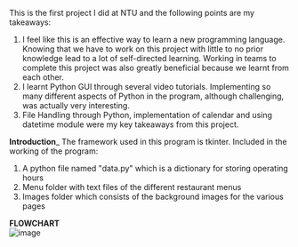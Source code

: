 This is the first project I did at NTU and the following points are my takeaways:
1) I feel like this is an effective way to learn a new programming language. Knowing that we have to work on this project with little to no prior knowledge lead to a lot of self-directed learning. Working in teams to complete this project was also greatly beneficial because we learnt from each other.
2) I learnt Python GUI through several video tutorials. Implementing so many different aspects of Python in the program, although challenging, was actually very interesting. 
3) File Handling through Python, implementation of calendar and using datetime module were my key takeaways from this project. 

**Introduction**\_
The framework used in this program is tkinter. Included in the working of the program:
1) A python file named "data.py" which is a dictionary for storing operating hours
2) Menu folder with text files of the different restaurant menus
3) Images folder which consists of the background images for the various pages


**FLOWCHART**\
![image](https://user-images.githubusercontent.com/79359151/109812529-2211ce00-7c67-11eb-8f2b-2e4a34e4ad62.png)
